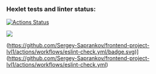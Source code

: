 ### Hexlet tests and linter status:
[![Actions Status](https://github.com/Sergey-Saprankov/frontend-project-lvl1/workflows/hexlet-check/badge.svg)](https://github.com/Sergey-Saprankov/frontend-project-lvl1/actions)

<a href="https://codeclimate.com/github/Sergey-Saprankov/frontend-project-lvl1/maintainability"><img src="https://api.codeclimate.com/v1/badges/2889b9d0470483de54fa/maintainability" /></a>

(https://github.com/Sergey-Saprankov/frontend-project-lvl1/actions/workflows/eslint-check.yml/badge.svg)](https://github.com/Sergey-Saprankov/frontend-project-lvl1/actions/workflows/eslint-check.yml)
